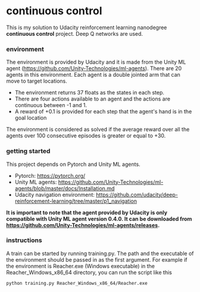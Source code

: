 # continuous control
This is my solution to Udacity reinforcement learning nanodegree **continuous control** project. Deep Q networks are used.
### environment
The environment is provided by Udacity and it is made from the Unity ML agent (https://github.com/Unity-Technologies/ml-agents).
There are 20 agents in this environment. Each agent is a double jointed arm that can move to target locations. 
- The environment returns 37 floats as the states in each step.
- There are four actions available to an agent and the actions are continuous between -1 and 1.
- A reward of +0.1 is provided for each step that the agent's hand is in the goal location
   
The environment is considered as solved if the average reward over all the agents over 100 consecutive episodes is greater or equal to +30.
  
### getting started
This project depends on Pytorch and Unity ML agents.
- Pytorch: https://pytorch.org/
- Unity ML agents: https://github.com/Unity-Technologies/ml-agents/blob/master/docs/Installation.md
- Udacity navigation environment: https://github.com/udacity/deep-reinforcement-learning/tree/master/p1_navigation

**It is important to note that the agent provided by Udacity is only compatible with Unity ML agent version 0.4.0. It can be downloaded from https://github.com/Unity-Technologies/ml-agents/releases.**

### instructions
A train can be started by running training.py. The path and the executable of the environment should be passed in as the first argument. For example if the environment is Reacher.exe (Windows executable) in the Reacher_Windows_x86_64 directory, you can run the script like this

```
python training.py Reacher_Windows_x86_64/Reacher.exe
```
